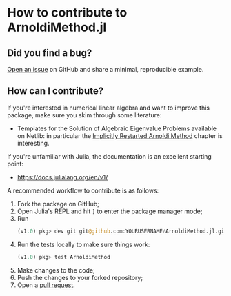 # How to contribute to ArnoldiMethod.jl

## Did you find a bug?
[Open an issue](https://github.com/JuliaLinearAlgebra/ArnoldiMethod.jl/issues) on GitHub
and share a minimal, reproducible example.

## How can I contribute?
If you're interested in numerical linear algebra and want to improve this 
package, make sure you skim through some literature:

- Templates for the Solution of Algebraic Eigenvalue Problems available on 
  Netlib: in particular the [Implicitly Restarted Arnoldi Method](http://www.netlib.org/utk/people/JackDongarra/etemplates/node220.html)
  chapter is interesting.

If you're unfamiliar with Julia, the documentation is an excellent starting
point:

- https://docs.julialang.org/en/v1/

A recommended workflow to contribute is as follows:

1. Fork the package on GitHub;
2. Open Julia's REPL and hit `]` to enter the package manager mode;
3. Run
   ```julia
   (v1.0) pkg> dev git git@github.com:YOURUSERNAME/ArnoldiMethod.jl.git
   ```
4. Run the tests locally to make sure things work:
   ```julia
   (v1.0) pkg> test ArnoldiMethod
   ```
5. Make changes to the code;
6. Push the changes to your forked repository;
7. Open a [pull request](https://github.com/JuliaLinearAlgebra/ArnoldiMethod.jl/pulls).